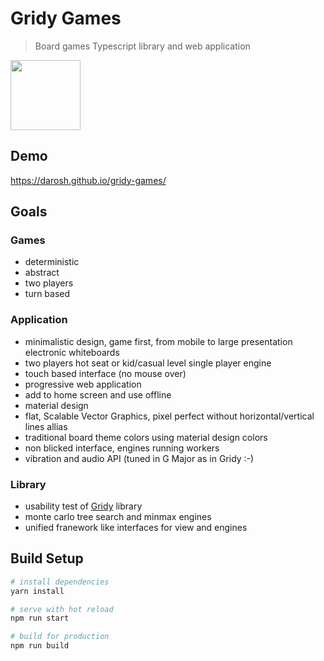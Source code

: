 # Gridy Games

> Board games Typescript library and web application

<img src="https://darosh.github.io/gridy-games/static/img/vector/icon-web.svg" width="112">

## Demo

https://darosh.github.io/gridy-games/

## Goals


### Games

- deterministic
- abstract
- two players
- turn based

### Application

- minimalistic design, game first, from mobile to large presentation electronic whiteboards
- two players hot seat or kid/casual level single player engine
- touch based interface (no mouse over)
- progressive web application
- add to home screen and use offline
- material design
- flat, Scalable Vector Graphics, pixel perfect without horizontal/vertical lines allias
- traditional board theme colors using material design colors
- non blicked interface, engines running workers
- vibration and audio API (tuned in G Major as in Gridy :-)


### Library

- usability test of [Gridy](https://github.com/darosh/gridy) library
- monte carlo tree search and minmax engines
- unified franework like interfaces for view and engines


## Build Setup

``` bash
# install dependencies
yarn install

# serve with hot reload
npm run start

# build for production
npm run build
